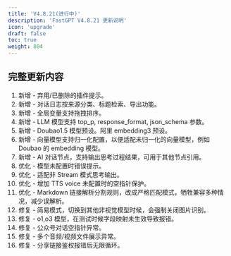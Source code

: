 ```yaml
---
title: 'V4.8.21(进行中)'
description: 'FastGPT V4.8.21 更新说明'
icon: 'upgrade'
draft: false
toc: true
weight: 804
---
```




## 完整更新内容

1. 新增 - 弃用/已删除的插件提示。
2. 新增 - 对话日志按来源分类、标题检索、导出功能。
3. 新增 - 全局变量支持拖拽排序。
4. 新增 - LLM 模型支持 top_p, response_format, json_schema 参数。
5. 新增 - Doubao1.5 模型预设。阿里 embedding3 预设。
6. 新增 - 向量模型支持归一化配置，以便适配未归一化的向量模型，例如 Doubao 的 embedding 模型。
6. 新增 - AI 对话节点，支持输出思考过程结果，可用于其他节点引用。
7. 优化 - 模型未配置时错误提示。
8. 优化 - 适配非 Stream 模式思考输出。
9. 优化 - 增加 TTS voice 未配置时的空指针保护。
10. 优化 - Markdown 链接解析分割规则，改成严格匹配模式，牺牲兼容多种情况，减少误解析。
11. 修复 - 简易模式，切换到其他非视觉模型时候，会强制关闭图片识别。
12. 修复 - o1,o3 模型，在测试时候字段映射未生效导致报错。
13. 修复 - 公众号对话空指针异常。
14. 修复 - 多个音频/视频文件展示异常。
15. 修复 - 分享链接鉴权报错后无限循环。